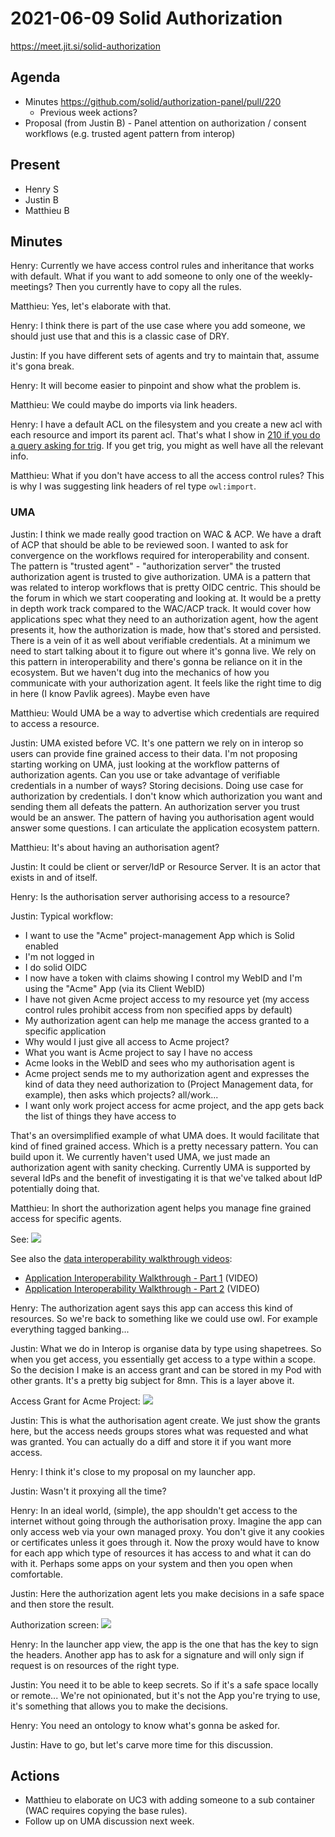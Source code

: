 # 2021-06-09 Solid Authorization

https://meet.jit.si/solid-authorization


## Agenda

* Minutes https://github.com/solid/authorization-panel/pull/220
    * Previous week actions?
* Proposal (from Justin B) - Panel attention on authorization / consent workflows (e.g. trusted agent pattern from interop)


## Present

* Henry S
* Justin B
* Matthieu B


## Minutes

Henry: Currently we have access control rules and inheritance that works with default.
What if you want to add someone to only one of the weekly-meetings?
Then you currently have to copy all the rules.

Matthieu: Yes, let's elaborate with that.

Henry: I think there is part of the use case where you add someone, we should just use that and this is a classic case of DRY.

Justin: If you have different sets of agents and try to maintain that, assume it's gona break.

Henry: It will become easier to pinpoint and show what the problem is.

Matthieu: We could maybe do imports via link headers.

Henry: I have a default ACL on the filesystem and you create a new acl with each resource and import its parent acl.
That's what I show in [210 if you do a query asking for trig](https://github.com/solid/authorization-panel/issues/210#issuecomment-838747077).
If you get trig, you might as well have all the relevant info.

Matthieu: What if you don't have access to all the access control rules?
This is why I was suggesting link headers of rel type `owl:import`.

### UMA

Justin: I think we made really good traction on WAC & ACP. We have a draft of ACP that should be able to be reviewed soon. I wanted to ask for convergence on the workflows required for interoperability and consent.
The pattern is "trusted agent" - "authorization server" the trusted authorization agent is trusted to give authorization.
UMA is a pattern that was related to interop workflows that is pretty OIDC centric.
This should be the forum in which we start cooperating and looking at.
It would be a pretty in depth work track compared to the WAC/ACP track.
It would cover how applications spec what they need to an authorization agent, how the agent presents it, how the authorization is made, how that's stored and persisted.
There is a vein of it as well about verifiable credentials.
At a minimum we need to start talking about it to figure out where it's gonna live.
We rely on this pattern in interoperability and there's gonna be reliance on it in the ecosystem.
But we haven't dug into the mechanics of how you communicate with your authorization agent.
It feels like the right time to dig in here (I know Pavlik agrees).
Maybe even have 

Matthieu: Would UMA be a way to advertise which credentials are required to access a resource.

Justin: UMA existed before VC. It's one pattern we rely on in interop so users can provide fine grained access to their data.
I'm not proposing starting working on UMA, just looking at the workflow patterns of authorization agents.
Can you use or take advantage of verifiable credentials in a number of ways?
Storing decisions. Doing use case for authorization by credentials. I don't know which authorization you want and sending them all defeats the pattern.
An authorization server you trust would be an answer.
The pattern of having you authorisation agent would answer some questions.
I can articulate the application ecosystem pattern.

Matthieu: It's about having an authorisation agent?

Justin: It could be client or server/IdP or Resource Server. It is an actor that exists in and of itself.

Henry: Is the authorisation server authorising access to a resource?

Justin: Typical workflow:
- I want to use the "Acme" project-management App which is Solid enabled
- I'm not logged in
- I do solid OIDC
- I now have a token with claims showing I control my WebID and I'm using the "Acme" App (via its Client WebID)
- I have not given Acme project access to my resource yet (my access control rules prohibit access from non specified apps by default)
- My authorization agent can help me manage the access granted to a specific application
- Why would I just give all access to Acme project?
- What you want is Acme project to say I have no access
- Acme looks in the WebID and sees who my authorisation agent is
- Acme project sends me to my authorization agent and expresses the kind of data they need authorization to (Project Management data, for example), then asks which projects? all/work...
- I want only work project access for acme project, and the app gets back the list of things they have access to

That's an oversimplified example of what UMA does.
It would facilitate that kind of fined grained access.
Which is a pretty necessary pattern.
You can build upon it.
We currently haven't used UMA, we just made an authorization agent with sanity checking.
Currently UMA is supported by several IdPs and the benefit of investigating it is that we've talked about IdP potentially doing that.

Matthieu: In short the authorization agent helps you manage fine grained access for specific agents.

See:
![](https://i.imgur.com/msdMwES.png)

See also the [data interoperability walkthrough videos](https://github.com/solid/data-interoperability-panel#solid-application-interoperability):
  * [Application Interoperability Walkthrough - Part 1](https://solid-interop-public.s3.amazonaws.com/application-interoperability-walkthrough-part-1.mp4) (VIDEO)
  * [Application Interoperability Walkthrough - Part 2](https://solid-interop-public.s3.amazonaws.com/application-interoperability-walkthrough-part-2.mp4) (VIDEO)

Henry: The authorization agent says this app can access this kind of resources. So we're back to something like we could use owl. For example everything tagged banking...

Justin: What we do in Interop is organise data by type using shapetrees. So when you get access, you essentially get access to a type within a scope. So the decision I make is an access grant and can be stored in my Pod with other grants. It's a pretty big subject for 8mn. This is a layer above it.

Access Grant for Acme Project:
![](https://i.imgur.com/bfngw64.jpg)

Justin: This is what the authorisation agent create.
We just show the grants here, but the access needs groups stores what was requested and what was granted.
You can actually do a diff and store it if you want more access.

Henry: I think it's close to my proposal on my launcher app.

Justin: Wasn't it proxying all the time?

Henry: In an ideal world, (simple), the app shouldn't get access to the internet without going through the authorisation proxy. Imagine the app can only access web via your own managed proxy. You don't give it any cookies or certificates unless it goes through it. Now the proxy would have to know for each app which type of resources it has access to and what it can do with it. Perhaps some apps on your system and then you open when comfortable.

Justin: Here the authorization agent lets you make decisions in a safe space and then store the result.

Authorization screen:
![](https://i.imgur.com/Vxh3nlU.jpg)

Henry: In the launcher app view, the app is the one that has the key to sign the headers. Another app has to ask for a signature and will only sign if request is on resources of the right type.

Justin: You need it to be able to keep secrets. So if it's a safe space locally or remote...
We're not opinionated, but it's not the App you're trying to use, it's something that allows you to make the decisions.

Henry: You need an ontology to know what's gonna be asked for.

Justin: Have to go, but let's carve more time for this discussion.

## Actions

* Matthieu to elaborate on UC3 with adding someone to a sub container (WAC requires copying the base rules).
* Follow up on UMA discussion next week.
